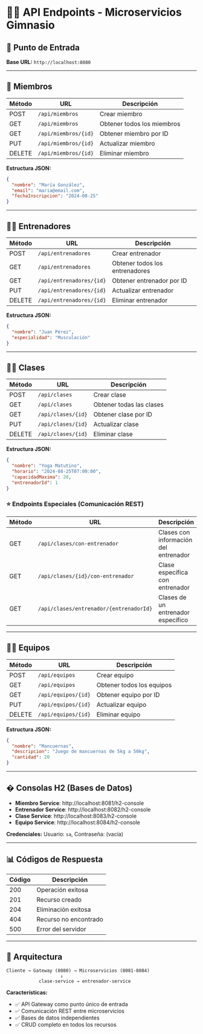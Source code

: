 # 🏋️‍♂️ API Endpoints - Microservicios Gimnasio

## 🚪 Punto de Entrada
**Base URL:** `http://localhost:8080`

---

## 👥 Miembros
| Método | URL | Descripción |
|--------|-----|-------------|
| POST | `/api/miembros` | Crear miembro |
| GET | `/api/miembros` | Obtener todos los miembros |
| GET | `/api/miembros/{id}` | Obtener miembro por ID |
| PUT | `/api/miembros/{id}` | Actualizar miembro |
| DELETE | `/api/miembros/{id}` | Eliminar miembro |

**Estructura JSON:**
```json
{
  "nombre": "María González",
  "email": "maria@email.com",
  "fechaInscripcion": "2024-08-25"
}
```

---

## 🏃‍♂️ Entrenadores
| Método | URL | Descripción |
|--------|-----|-------------|
| POST | `/api/entrenadores` | Crear entrenador |
| GET | `/api/entrenadores` | Obtener todos los entrenadores |
| GET | `/api/entrenadores/{id}` | Obtener entrenador por ID |
| PUT | `/api/entrenadores/{id}` | Actualizar entrenador |
| DELETE | `/api/entrenadores/{id}` | Eliminar entrenador |

**Estructura JSON:**
```json
{
  "nombre": "Juan Pérez",
  "especialidad": "Musculación"
}
```

---

## 🏃‍♀️ Clases
| Método | URL | Descripción |
|--------|-----|-------------|
| POST | `/api/clases` | Crear clase |
| GET | `/api/clases` | Obtener todas las clases |
| GET | `/api/clases/{id}` | Obtener clase por ID |
| PUT | `/api/clases/{id}` | Actualizar clase |
| DELETE | `/api/clases/{id}` | Eliminar clase |

**Estructura JSON:**
```json
{
  "nombre": "Yoga Matutino",
  "horario": "2024-08-25T07:00:00",
  "capacidadMaxima": 20,
  "entrenadorId": 1
}
```

### ⭐ Endpoints Especiales (Comunicación REST)
| Método | URL | Descripción |
|--------|-----|-------------|
| GET | `/api/clases/con-entrenador` | Clases con información del entrenador |
| GET | `/api/clases/{id}/con-entrenador` | Clase específica con entrenador |
| GET | `/api/clases/entrenador/{entrenadorId}` | Clases de un entrenador específico |

---

## 🏋️‍♂️ Equipos
| Método | URL | Descripción |
|--------|-----|-------------|
| POST | `/api/equipos` | Crear equipo |
| GET | `/api/equipos` | Obtener todos los equipos |
| GET | `/api/equipos/{id}` | Obtener equipo por ID |
| PUT | `/api/equipos/{id}` | Actualizar equipo |
| DELETE | `/api/equipos/{id}` | Eliminar equipo |

**Estructura JSON:**
```json
{
  "nombre": "Mancuernas",
  "descripcion": "Juego de mancuernas de 5kg a 50kg",
  "cantidad": 20
}
```

---

## �️ Consolas H2 (Bases de Datos)
- **Miembro Service**: http://localhost:8081/h2-console
- **Entrenador Service**: http://localhost:8082/h2-console  
- **Clase Service**: http://localhost:8083/h2-console
- **Equipo Service**: http://localhost:8084/h2-console

**Credenciales:** Usuario: `sa`, Contraseña: (vacía)

---

## 📊 Códigos de Respuesta
| Código | Descripción |
|--------|-------------|
| 200 | Operación exitosa |
| 201 | Recurso creado |
| 204 | Eliminación exitosa |
| 404 | Recurso no encontrado |
| 500 | Error del servidor |

---

## 🔄 Arquitectura
```
Cliente → Gateway (8080) → Microservicios (8081-8084)
                    ↓
            clase-service → entrenador-service
```

**Características:**
- ✅ API Gateway como punto único de entrada
- ✅ Comunicación REST entre microservicios
- ✅ Bases de datos independientes
- ✅ CRUD completo en todos los recursos
